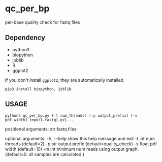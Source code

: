 # qc_per_bp
per-base quality check for fastq files

## Dependency
- python3
- biopython
- joblib
- R
- ggplot2

If you don't install `ggplot2`, they are automatically installed.


```
pip3 install biopython, joblib
```

## USAGE
```
python3 qc_per_bp.py [-t num_threads] [-p output_prefix] [-s pdf_width] input1.fastq[.gz]...
```
positional arguments:
  str         fastq files

optional arguments:
  -h, --help  show this help message and exit
  -t int      num threads (default=2)
  -p str      output prefix (default=quality_check)
  -s float    pdf width (default=10)
  -m int      minimum num reads using output graph. (default=0: all samples
              are calculated.)
